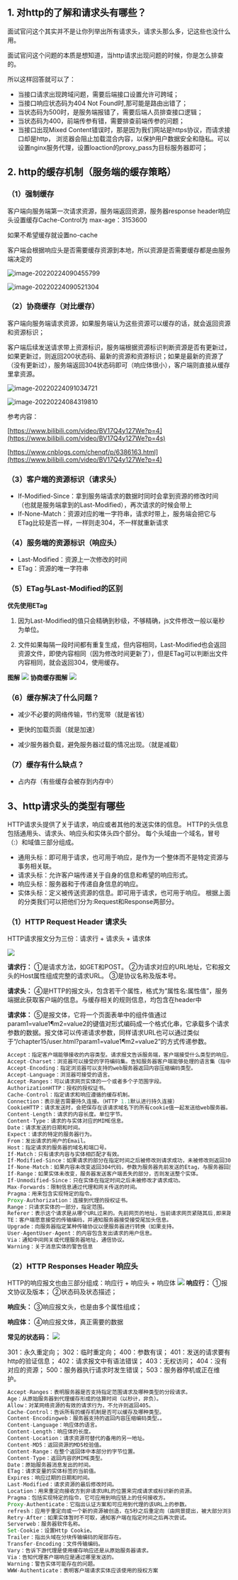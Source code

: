 ## 1. 对http的了解和请求头有哪些？
面试官问这个其实并不是让你列举出所有请求头，请求头那么多，记这些也没什么用。

面试官问这个问题的本质是想知道，当http请求出现问题的时候，你是怎么排查的。

所以这样回答就可以了：

- 当接口请求出现跨域问题，需要后端接口设置允许可跨域；
- 当接口响应状态码为404 Not Found时,那可能是路由出错了；
- 当状态码为500时，是服务端报错了，需要后端人员排查接口逻辑；
- 当状态码为400，前端传参有错，需要排查前端传参的问题；
- 当接口出现Mixed Content错误时，那是因为我们网站是https协议，而请求接口却是http，
浏览器会阻止加载混合内容，以保护用户数据安全和隐私。可以设置nginx服务代理，设置loaction的proxy_pass为目标服务器即可；
## 2. http的缓存机制（服务端的缓存策略）

### （1）强制缓存

客户端向服务端第一次请求资源，服务端返回资源，服务器response header响应头设置缓存Cache-Control为 max-age：3153600

如果不希望缓存就设置no-cache

客户端会根据响应头是否需要缓存资源到本地，所以资源是否需要缓存都是由服务端决定的

![image-20220224090455799](@alias/image-20220224090455799.png)

![image-20220224090521304](@alias/image-20220224090521304.png)

### （2）协商缓存（对比缓存）

客户端向服务端请求资源，如果服务端认为这些资源可以缓存的话，就会返回资源和资源标识；

客户端后续发送请求带上资源标识，服务端根据资源标识判断资源是否有更新过，如果更新过，则返回200状态码、最新的资源和资源标识；如果是最新的资源了（没有更新过），服务端返回304状态码即可（响应体很小），客户端则直接从缓存里拿资源。

![image-20220224091034721](@alias/image-20220224091034721.png)

![image-20220224084319810](@alias/image-20220224084319810.png)

参考内容：

[https://www.bilibili.com/video/BV17Q4y127We?p=4](https://www.bilibili.com/video/BV17Q4y127We?p=4s)

[https://www.cnblogs.com/chenqf/p/6386163.html](https://www.bilibili.com/video/BV17Q4y127We?p=4)

### （3）客户端的资源标识（请求头）

- If-Modified-Since：拿到服务端请求的数据时同时会拿到资源的修改时间（也就是服务端拿到的Last-Modified），再次请求的时候会带上
- If-None-Match：资源对应的唯一字符串，请求时带上，服务端会把它与ETag比较是否一样，一样则走304，不一样就重新请求

### （4）服务端的资源标识（响应头）

- Last-Modified：资源上一次修改的时间
- ETag：资源的唯一字符串

### （5）ETag与Last-Modified的区别

**优先使用ETag**

1. 因为Last-Modified的值只会精确到秒级，不够精确，js文件修改一般以毫秒为单位。

1. 文件如果每隔一段时间都有重复生成，但内容相同，Last-Modified也会返回资源文件，即使内容相同（因为修改时间更新了），但是ETag可以判断出文件内容相同，就会返回304，使用缓存。

**图解**
![](@alias/054c0b371ffb411bb5ddb05d709d6348.jpeg)
**协商缓存图解**
![](@alias/2a701c4583a94f12948416c30eed8585.jpeg)

### （6）缓存解决了什么问题？

- 减少不必要的网络传输，节约宽带（就是省钱）

- 更快的加载页面（就是加速）

- 减少服务器负载，避免服务器过载的情况出现。（就是减载）

### （7）缓存有什么缺点？

- 占内存（有些缓存会被存到内存中）


## 3、http请求头的类型有哪些
HTTP请求头提供了关于请求，响应或者其他的发送实体的信息。
HTTP的头信息包括通用头、请求头、响应头和实体头四个部分。
每个头域由一个域名，冒号（:）和域值三部分组成。
- 通用头标：即可用于请求，也可用于响应，是作为一个整体而不是特定资源与事务相关联。
- 请求头标：允许客户端传递关于自身的信息和希望的响应形式。
- 响应头标：服务器和于传递自身信息的响应。
- 实体头标：定义被传送资源的信息。即可用于请求，也可用于响应。
根据上面的分类我们可以把他们分为:Request和Response两部分。
### （1）HTTP Request Header 请求头
HTTP请求报文分为三份：请求行 + 请求头 + 请求体

![](@alias/20201022175734346.png)

**请求行：**
①是请求方法，如GET和POST。
②为请求对应的URL地址，它和报文头的Host属性组成完整的请求URL。
③是协议名称及版本号。

**请求头：**
④是HTTP的报文头，包含若干个属性，格式为“属性名:属性值”，服务端据此获取客户端的信息。与缓存相关的规则信息，均包含在header中

**请求体：**
⑤是报文体，它将一个页面表单中的组件值通过param1=value1¶m2=value2的键值对形式编码成一个格式化串，它承载多个请求参数的数据。报文体可以传递请求参数，同样请求URL也可以通过类似于“/chapter15/user.html?param1=value1¶m2=value2”的方式传递参数。

```js
Accept：指定客户端能够接收的内容类型。请求报文告诉服务端，客户端接受什么类型的响应。如Accept:text/plain报文头告诉服务端，客户端能够接受的响应类型仅为纯文本数据。
Accept-Charset：浏览器可以接受的字符编码集。告知服务器客户端能够处理的语言集（指中文或英文等），以及语言集的相对优先级。
Accept-Encoding：指定浏览器可以支持的web服务器返回内容压缩编码类型。
Accept-Language：浏览器可接受的语言。
Accept-Ranges：可以请求网页实体的一个或者多个子范围字段。
AuthorizationHTTP：授权的授权证书。
Cache-Control：指定请求和响应遵循的缓存机制。
Connection：表示是否需要持久连接。（HTTP 1.1默认进行持久连接）
CookieHTTP：请求发送时，会把保存在该请求域名下的所有cookie值一起发送给web服务器。
Content-Length：请求的内容长度。单位字节。
Content-Type：请求的与实体对应的MIME信息。
Date：请求发送的日期和时间。
Expect：请求的特定的服务器行为。
From：发出请求的用户的Email。
Host：指定请求的服务器的域名和端口号。
If-Match：只有请求内容与实体相匹配才有效。
If-Modified-Since：如果请求的部分在指定时间之后被修改则请求成功，未被修改则返回304代码。
If-None-Match：如果内容未改变返回304代码，参数为服务器先前发送的Etag，与服务器回应的Etag比较判断是否改变。
If-Range：如果实体未改变，服务器发送客户端丢失的部分，否则发送整个实体。
If-Unmodified-Since：只在实体在指定时间之后未被修改才请求成功。
Max-Forwards：限制信息通过代理和网关传送的时间。
Pragma：用来包含实现特定的指令。
Proxy-Authorization：连接到代理的授权证书。
Range：只请求实体的一部分，指定范围。
Referer：表示这个请求是从哪个URL过来的。先前网页的地址，当前请求网页紧随其后,即来路。
TE：客户端愿意接受的传输编码，并通知服务器接受接受尾加头信息。
Upgrade：向服务器指定某种传输协议以便服务器进行转换（如果支持。
User-AgentUser-Agent：的内容包含发出请求的用户信息。
Via：通知中间网关或代理服务器地址，通信协议。
Warning：关于消息实体的警告信息
```
### （2）HTTP Responses Header 响应头
HTTP的响应报文也由三部分组成：响应行 + 响应头 + 响应体
![](@alias/20201022180234694.png)
**响应行：**
①报文协议及版本；
②状态码及状态描述；

**响应头：**
③响应报文头，也是由多个属性组成；

**响应体：**
④响应报文体，真正需要的数据

**常见的状态码：**
![](@alias/20201022180356458.png)

301：永久重定向；
302：临时重定向；
400：参数有误；
401：发送的请求要有http的验证信息；
402：请求报文中有语法错误；
403：无权访问；
404：没有对应的资源；
500：服务器执行请求时发生错误；
503：服务器停机或正在维护。
```js
Accept-Ranges：表明服务器是否支持指定范围请求及哪种类型的分段请求。
Age：从原始服务器到代理缓存形成的估算时间（以秒计，非负）。
Allow：对某网络资源的有效的请求行为，不允许则返回405。
Cache-Control：告诉所有的缓存机制是否可以缓存及哪种类型。
Content-Encodingweb：服务器支持的返回内容压缩编码类型。。
Content-Language：响应体的语言。
Content-Length：响应体的长度。
Content-Location：请求资源可替代的备用的另一地址。
Content-MD5：返回资源的MD5校验值。
Content-Range：在整个返回体中本部分的字节位置。
Content-Type：返回内容的MIME类型。
Date：原始服务器消息发出的时间。
ETag：请求变量的实体标签的当前值。
Expires：响应过期的日期和时间。
Last-Modified：请求资源的最后修改时间。
Location：用来重定向接收方到非请求URL的位置来完成请求或标识新的资源。
Pragma：包括实现特定的指令，它可应用到响应链上的任何接收方。
Proxy-Authenticate：它指出认证方案和可应用到代理的该URL上的参数。
refresh：应用于重定向或一个新的资源被创造，在5秒之后重定向（由网景提出，被大部分浏览器支持）
Retry-After：如果实体暂时不可取，通知客户端在指定时间之后再次尝试。
Serverweb：服务器软件名称。
Set-Cookie：设置Http Cookie。
Trailer：指出头域在分块传输编码的尾部存在。
Transfer-Encoding：文件传输编码。
Vary：告诉下游代理是使用缓存响应还是从原始服务器请求。
Via：告知代理客户端响应是通过哪里发送的。
Warning：警告实体可能存在的问题。
WWW-Authenticate：表明客户端请求实体应该使用的授权方案
```